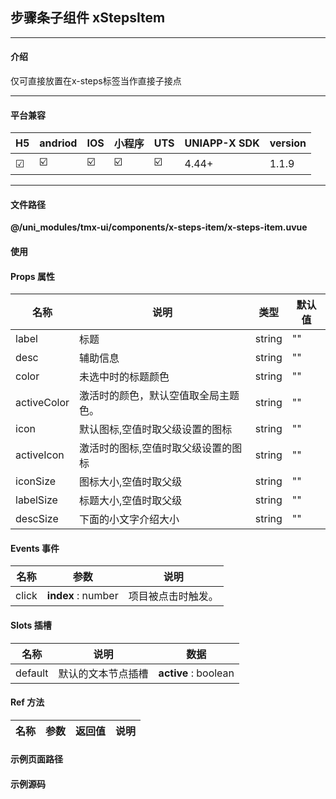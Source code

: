 
## 步骤条子组件 xStepsItem

***

#### 介绍

仅可直接放置在x-steps标签当作直接子接点

***

#### 平台兼容

| H5 | andriod | IOS | 小程序 | UTS | UNIAPP-X SDK | version |
| --- | --- | --- | --- | --- | --- | --- |
| ☑ | ☑️ | ☑️ | ☑️ | ☑️ | 4.44+ | 1.1.9 |

***

#### 文件路径

**@/uni_modules/tmx-ui/components/x-steps-item/x-steps-item.uvue**

#### 使用

<x-steps-item></x-steps-item>

#### Props 属性

| 名称 | 说明 | 类型 | 默认值 |
| ------ | ---- | ---- | ---- |
| label | 标题 | string | "" |
| desc | 辅助信息 | string | "" |
| color | 未选中时的标题颜色 | string | "" |
| activeColor | 激活时的颜色，默认空值取全局主题色。 | string | "" |
| icon | 默认图标,空值时取父级设置的图标 | string | "" |
| activeIcon | 激活时的图标,空值时取父级设置的图标 | string | "" |
| iconSize | 图标大小,空值时取父级 | string | "" |
| labelSize | 标题大小,空值时取父级 | string | "" |
| descSize | 下面的小文字介绍大小 | string | "" |



#### Events 事件

| 名称 | 参数 | 说明 |
| ------ | ---- | ---- |
| click | **index** : number | 项目被点击时触发。 |


#### Slots 插槽

| 名称 | 说明 | 数据 |
| ------ | ---- | ---- |
| default | 默认的文本节点插槽 | **active** : boolean<br> |


#### Ref 方法

| 名称 | 参数 | 返回值 | 说明 |
| ------ | ---- | ---- | ---- |


#### 示例页面路径



#### 示例源码


		
